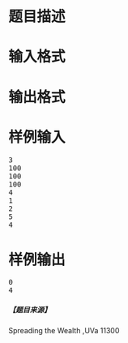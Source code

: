 

# 题目描述


<div class="content">

# 输入格式


<div class="content">

# 输出格式



# 样例输入


<pre>3
100
100
100
4
1
2
5
4
</pre>

# 样例输出


<pre>0
4
</pre>
<h5>
【题目来源】
</h5>
Spreading the Wealth ,UVa 11300
